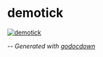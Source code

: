 # demotick

[![demotick](https://godoc.org/github.com/cerana/cerana/cmd/demotick?status.svg)](https://godoc.org/github.com/cerana/cerana/cmd/demotick)




--
*Generated with [godocdown](https://github.com/robertkrimen/godocdown)*
